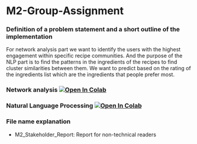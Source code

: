 # M2-Group-Assignment

### Definition of a problem statement and a short outline of the implementation
For network analysis part we want to identify the users with the highest engagement within specific recipe communities.
And the purpose of the NLP part is to find the patterns in the ingredients of the recipes to find cluster similarities between them. We want to predict based on the rating of the ingredients list which are the ingredients that people prefer most.
### Network analysis [![Open In Colab](https://colab.research.google.com/assets/colab-badge.svg)](https://colab.research.google.com/drive/1sWZyUVTi4l3qOwPQT-YITsThD-ZM0Tkh)
### Natural Language Processing [![Open In Colab](https://colab.research.google.com/assets/colab-badge.svg)](https://colab.research.google.com/drive/18hi1Ly-vh6U20mYgObCgvZFQlObZBbod)
### File name explanation
- M2_Stakeholder_Report: Report for non-technical readers


